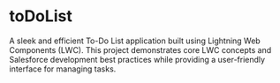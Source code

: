 # toDoList
 A sleek and efficient To-Do List application built using Lightning Web Components (LWC). This project demonstrates core LWC concepts and Salesforce development best practices while providing a user-friendly interface for managing tasks.
